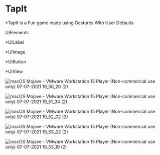 # TapIt
*TapIt is a Fun game made using Gestures With User Defaults

UIElements

*UILabel

*UIImage

*UIButton

*UIView

![macOS Mojave - VMware Workstation 15 Player (Non-commercial use only) 07-07-2021 19_50_20 (2)](https://user-images.githubusercontent.com/85922433/124777373-c8474a80-df5d-11eb-8bf0-f6e17da0347f.png)

![macOS Mojave - VMware Workstation 15 Player (Non-commercial use only) 07-07-2021 19_51_34 (2)](https://user-images.githubusercontent.com/85922433/124777411-d006ef00-df5d-11eb-8a01-f6bd3d977eb4.png)

![macOS Mojave - VMware Workstation 15 Player (Non-commercial use only) 07-07-2021 19_52_02 (2)](https://user-images.githubusercontent.com/85922433/124777440-d5643980-df5d-11eb-9734-61084442500d.png)

![macOS Mojave - VMware Workstation 15 Player (Non-commercial use only) 07-07-2021 19_53_02 (2)](https://user-images.githubusercontent.com/85922433/124777473-dac18400-df5d-11eb-830b-11d27abd7ddf.png)

![macOS Mojave - VMware Workstation 15 Player (Non-commercial use only) 07-07-2021 19_53_19 (2)](https://user-images.githubusercontent.com/85922433/124777503-e0b76500-df5d-11eb-8439-6b87b135a063.png)

